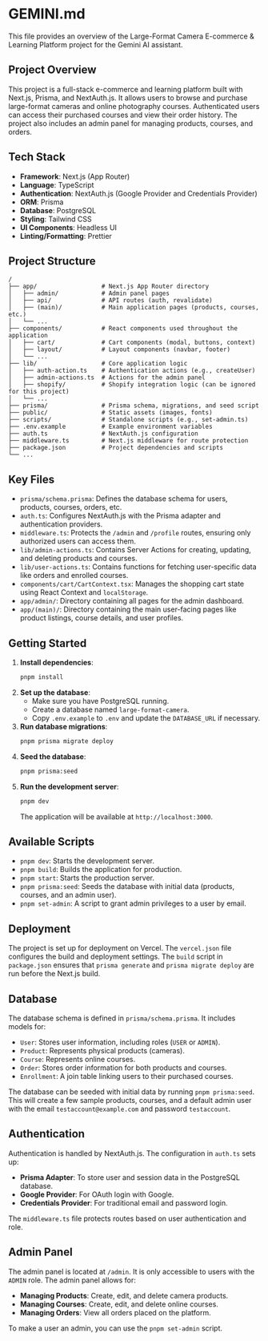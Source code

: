 
# GEMINI.md

This file provides an overview of the Large-Format Camera E-commerce & Learning Platform project for the Gemini AI assistant.

## Project Overview

This project is a full-stack e-commerce and learning platform built with Next.js, Prisma, and NextAuth.js. It allows users to browse and purchase large-format cameras and online photography courses. Authenticated users can access their purchased courses and view their order history. The project also includes an admin panel for managing products, courses, and orders.

## Tech Stack

-   **Framework**: Next.js (App Router)
-   **Language**: TypeScript
-   **Authentication**: NextAuth.js (Google Provider and Credentials Provider)
-   **ORM**: Prisma
-   **Database**: PostgreSQL
-   **Styling**: Tailwind CSS
-   **UI Components**: Headless UI
-   **Linting/Formatting**: Prettier

## Project Structure

```
/
├── app/                  # Next.js App Router directory
│   ├── admin/            # Admin panel pages
│   ├── api/              # API routes (auth, revalidate)
│   ├── (main)/           # Main application pages (products, courses, etc.)
│   └── ...
├── components/           # React components used throughout the application
│   ├── cart/             # Cart components (modal, buttons, context)
│   ├── layout/           # Layout components (navbar, footer)
│   └── ...
├── lib/                  # Core application logic
│   ├── auth-action.ts    # Authentication actions (e.g., createUser)
│   ├── admin-actions.ts  # Actions for the admin panel
│   ├── shopify/          # Shopify integration logic (can be ignored for this project)
│   └── ...
├── prisma/               # Prisma schema, migrations, and seed script
├── public/               # Static assets (images, fonts)
├── scripts/              # Standalone scripts (e.g., set-admin.ts)
├── .env.example          # Example environment variables
├── auth.ts               # NextAuth.js configuration
├── middleware.ts         # Next.js middleware for route protection
├── package.json          # Project dependencies and scripts
└── ...
```

## Key Files

-   `prisma/schema.prisma`: Defines the database schema for users, products, courses, orders, etc.
-   `auth.ts`: Configures NextAuth.js with the Prisma adapter and authentication providers.
-   `middleware.ts`: Protects the `/admin` and `/profile` routes, ensuring only authorized users can access them.
-   `lib/admin-actions.ts`: Contains Server Actions for creating, updating, and deleting products and courses.
-   `lib/user-actions.ts`: Contains functions for fetching user-specific data like orders and enrolled courses.
-   `components/cart/CartContext.tsx`: Manages the shopping cart state using React Context and `localStorage`.
-   `app/admin/`: Directory containing all pages for the admin dashboard.
-   `app/(main)/`: Directory containing the main user-facing pages like product listings, course details, and user profiles.

## Getting Started

1.  **Install dependencies**:
    ```bash
    pnpm install
    ```
2.  **Set up the database**:
    -   Make sure you have PostgreSQL running.
    -   Create a database named `large-format-camera`.
    -   Copy `.env.example` to `.env` and update the `DATABASE_URL` if necessary.
3.  **Run database migrations**:
    ```bash
    pnpm prisma migrate deploy
    ```
4.  **Seed the database**:
    ```bash
    pnpm prisma:seed
    ```
5.  **Run the development server**:
    ```bash
    pnpm dev
    ```
    The application will be available at `http://localhost:3000`.

## Available Scripts

-   `pnpm dev`: Starts the development server.
-   `pnpm build`: Builds the application for production.
-   `pnpm start`: Starts the production server.
-   `pnpm prisma:seed`: Seeds the database with initial data (products, courses, and an admin user).
-   `pnpm set-admin`: A script to grant admin privileges to a user by email.

## Deployment

The project is set up for deployment on Vercel. The `vercel.json` file configures the build and deployment settings. The `build` script in `package.json` ensures that `prisma generate` and `prisma migrate deploy` are run before the Next.js build.

## Database

The database schema is defined in `prisma/schema.prisma`. It includes models for:

-   `User`: Stores user information, including roles (`USER` or `ADMIN`).
-   `Product`: Represents physical products (cameras).
-   `Course`: Represents online courses.
-   `Order`: Stores order information for both products and courses.
-   `Enrollment`: A join table linking users to their purchased courses.

The database can be seeded with initial data by running `pnpm prisma:seed`. This will create a few sample products, courses, and a default admin user with the email `testaccount@example.com` and password `testaccount`.

## Authentication

Authentication is handled by NextAuth.js. The configuration in `auth.ts` sets up:

-   **Prisma Adapter**: To store user and session data in the PostgreSQL database.
-   **Google Provider**: For OAuth login with Google.
-   **Credentials Provider**: For traditional email and password login.

The `middleware.ts` file protects routes based on user authentication and role.

## Admin Panel

The admin panel is located at `/admin`. It is only accessible to users with the `ADMIN` role. The admin panel allows for:

-   **Managing Products**: Create, edit, and delete camera products.
-   **Managing Courses**: Create, edit, and delete online courses.
-   **Managing Orders**: View all orders placed on the platform.

To make a user an admin, you can use the `pnpm set-admin` script.
